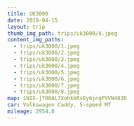 ```yaml
---
title: UK3000
date: 2019-04-15
layout: trip
thumb_img_path: trips/uk3000/4.jpeg
content_img_paths:
  - trips/uk3000/1.jpeg
  - trips/uk3000/2.jpeg
  - trips/uk3000/3.jpeg
  - trips/uk3000/4.jpeg
  - trips/uk3000/5.jpeg
  - trips/uk3000/6.jpeg
  - trips/uk3000/7.jpeg
  - trips/uk3000/8.jpeg
map: 1NIX-j7O0AL7XohkkRsEy6jngPVVN483D
car: Volkswagen Caddy, 5-speed MT
mileage: 2954.8
---
```

